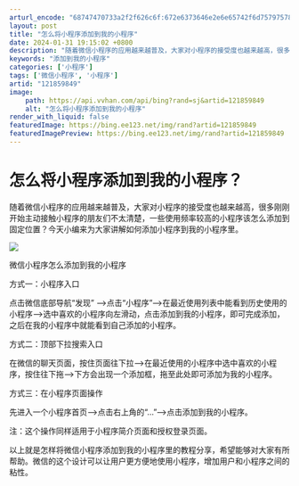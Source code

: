 ```yaml
---
arturl_encode: "68747470733a2f2f626c6f:672e6373646e2e6e65742f6d7579757869616f70753132332f:61727469636c652f64657461696c732f313231383539383439"
layout: post
title: "怎么将小程序添加到我的小程序"
date: 2024-01-31 19:15:02 +0800
description: "随着微信小程序的应用越来越普及，大家对小程序的接受度也越来越高，很多刚刚开始主动接触"
keywords: "添加到我的小程序"
categories: ['小程序']
tags: ['微信小程序', '小程序']
artid: "121859849"
image:
    path: https://api.vvhan.com/api/bing?rand=sj&artid=121859849
    alt: "怎么将小程序添加到我的小程序"
render_with_liquid: false
featuredImage: https://bing.ee123.net/img/rand?artid=121859849
featuredImagePreview: https://bing.ee123.net/img/rand?artid=121859849
---
```


# 怎么将小程序添加到我的小程序？

随着微信小程序的应用越来越普及，大家对小程序的接受度也越来越高，很多刚刚开始主动接触小程序的朋友们不太清楚，一些使用频率较高的小程序该怎么添加到固定位置？今天小编来为大家讲解如何添加小程序到我的小程序里。

![](https://i-blog.csdnimg.cn/blog_migrate/52ee52be3bb62e6ed940579e69df34b0.jpeg)

微信小程序怎么添加到我的小程序

方式一：小程序入口

点击微信底部导航“发现” —>点击“小程序”—>在最近使用列表中能看到历史使用的小程序—>选中喜欢的小程序向左滑动，点击添加到我的小程序，即可完成添加，之后在我的小程序中就能看到自己添加的小程序。

方式二：顶部下拉搜索入口

在微信的聊天页面，按住页面往下拉—>在最近使用的小程序中选中喜欢的小程序，按住往下拖—>下方会出现一个添加框，拖至此处即可添加为我的小程序。

方式三：在小程序页面操作

先进入一个小程序首页—>点击右上角的“…”—>点击添加到我的小程序。

注：这个操作同样适用于小程序简介页面和授权登录页面。

以上就是怎样将微信小程序添加到我的小程序里的教程分享，希望能够对大家有所帮助。微信的这个设计可以让用户更方便地使用小程序，增加用户和小程序之间的粘性。